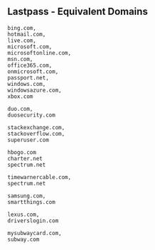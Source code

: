 
## Lastpass - Equivalent Domains

```
bing.com,
hotmail.com,
live.com,
microsoft.com,
microsoftonline.com,
msn.com,
office365.com,
onmicrosoft.com,
passport.net,
windows.com,
windowsazure.com,
xbox.com
```

```
duo.com,
duosecurity.com
```

```
stackexchange.com,
stackoverflow.com,
superuser.com
```

```
hbogo.com
charter.net
spectrum.net
```

```
timewarnercable.com,
spectrum.net
```

```
samsung.com,
smartthings.com
```

```
lexus.com,
driverslogin.com
```

```
mysubwaycard.com,
subway.com
```








